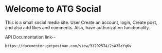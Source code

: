 # Welcome to ATG Social
This is a small social media site. User Create an account, login, Create post, and also add likes and comments. Also, have authorization functionality.

API Documentation link--
```
https://documenter.getpostman.com/view/31202574/2sA3BrYqKv
```
